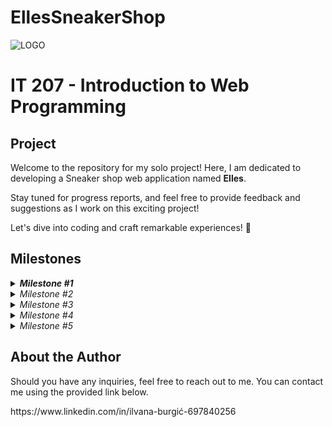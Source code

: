 # EllesSneakerShop
![LOGO](https://github.com/ilvanaburgic/EllesSneakerShop/assets/118178331/219cc17b-73cd-497a-a4bf-68d91cad306d)


<h1>IT 207 - Introduction to Web Programming</h1>

<h2>Project</h2>

<p>Welcome to the repository for my solo project! Here, I am dedicated to developing a Sneaker shop web application named <strong>Elles</strong>.

Stay tuned for progress reports, and feel free to provide feedback and suggestions as I work on this exciting project!

Let's dive into coding and craft remarkable experiences! 🚀</p>

<h2>Milestones</h2>

<details>
  <summary><strong><em>Milestone #1</em></strong></summary>

  <h4>Frontend components of the application are:</h4>
<p>
<strong>Milestone #1</strong> <br>
For milestone #1, I created the frontend part of the application using HTML and CSS. I used JavaScript for dynamic functionalities such as "scrolling" images on the product page (sproduct.html) and for adding the add-to-cart button functionality. The cart button displays a success message and returns the user to the home page.<br>
	
In the project I have 5 HTML files, 1 CSS file and 1 JavaScript file. The files are organized as follows:
<ul>
	<li>index.html (home page)</li>
	<li>shop.html (shop page)</li>
	<li>sproduct.html (page of individual product with details)</li>
	<li>about.html (about the application)</li>
	<li>cart.html (cart)</li>
	<li>Each HTML page has a header that is the same on every page, as well as a footer that also contains the same information, including Contact, About Us, My Account, and Install App.</li>
</ul>

<br><strong>Home page contains: (index.html)</strong>
<br>"Header section" - contains an image (logo), Home, Shop, About, Shopping.
<br>"Hero section", which contains the "Look at the offer" button, which leads to the shop.html page.
<br>"Featured sneakers section", which contains products.
<br>The "Banner section" contains the "Look at the offer" button, which leads to the shop.html page.
<br>"New arrivals section", contains products that can also be found on the shop.html page
<br>The "Newsletter section" contains a button for SignUp, as well as space to enter an e-mail address
<br>"Footer section", same as on all other pages! Contains Logo, Contact, About (About us - leads to about.html page, Delivery Inforamtion - leads to profile.html page), My Account (shop now - leads to shop.html page), Install App.


<br><strong>Shop page contains: (shop.html)</strong>
<br>"Header section" - contains an image (logo), Home, Shop, About, Shopping.
<br>"Page section" - Contains an image and two titles
<br>"Sneakers section" - Contains all products - sneakers
<br>"Sneakers numbered section" Contains two hrefs 1 and 2
<br>The "Newsletter section" contains a button for SignUp, as well as space to enter an e-mail address

<br><strong> Sproduct page contains: (sproduct.html)</strong>
<br>"Header section" - contains an image (logo), Home, Shop, About, Shopping.
<br>"IMAGES - BIG ONE and SMALLS SECTION" - contains one large and the other 4 small images, which can be "flipped"
<br>"SIMILAR PRODUCT SECTION" - contains 4 pictures of sneakers with names of sneakers, price
<br>The "Newsletter section" contains a button for SignUp, as well as space to enter an e-mail address
<br>"Footer section", same as on all other pages! Contains Logo, Contact, About (About us - leads to about.html page, Delivery Inforamt

<br><strong>About page contains: (about.html)</strong>
<br>"Header section" - contains an image (logo), Home, Shop, About, Shopping.
<br>"Title section" - contains the title
<br>"Text section" - contains text that describes about
<br>"Footer section", same as on all other pages! Contains Logo, Contact, About (About us - leads to about.html page, Delivery Inforamtion - leads to profile.html page), My Account (shop now - leads to shop.html page), Install App.

<br><strong>Cart page contains: (page.html)</strong>
<br>"Header section" - contains an image (logo), Home, Shop, About, Shopping.
<br>"Photo and tle section" - contains background-image and two titles, one big "Shop now" and paragraph "Buy smart"
<br>"Table with item section" - contains: Remove, Image, Product, Price, Quantity, Subtotal and descriptions of everything in the cart
<br>"Coupon section" - contains input and button to apply coupon
<br>"Footer section", same as on all other pages! Contains Logo, Contact, About (About us - leads to about.html page, Delivery Inforamtion - leads to profile.html page), My Account (shop now - leads to shop.html page), Install App.

<br><strong>Profile page contains: (profile.html)</strong>
<br>"Header section" - contains an image (logo), Home, Shop, About, Shopping.
<br>"Profile section" - contains Profile settings, Name, Surname, Address, PostCode, Country, Number, Email, button. Profile.html appears when we press the button on the cart.html page button is called "Proceed to checkout".
<br>"Footer section", same as on all other pages! Contains Logo, Contact, About (About us - leads to about.html page, Delivery Inforamtion - leads to profile.html page), My Account (shop now - leads to shop.html page), Install App.
</p>
  <ul>

  </ul>
</details>

<details>
  <summary><em>Milestone #2</em></summary>
  <p>In progress...</p>
</details>

<details>
  <summary><em>Milestone #3</em></summary>
  <p>In progress...</p>
</details>

<details>
  <summary><em>Milestone #4</em></summary>
  <p>In progress...</p>
</details>

<details>
  <summary><em>Milestone #5</em></summary>
  <p>In progress...</p>
</details>

<h2>About the Author</h2>
<p></p>Should you have any inquiries, feel free to reach out to me. You can contact me using the provided link below. <br></p>
https://www.linkedin.com/in/ilvana-burgić-697840256

